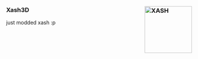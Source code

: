 ### Xash3D <img align="right" width="128" height="128" src="https://imgur.com/VvhDlfq.jpg" alt="XASH" />

just modded xash :p
